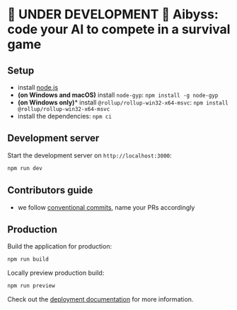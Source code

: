 # 🚧 UNDER DEVELOPMENT 🚧 Aibyss: code your AI to compete in a survival game

## Setup

- install [node.js](https://nodejs.org/en)
- **(on Windows and macOS)** install `node-gyp`: `npm install -g node-gyp`
- **(on Windows only)*** install `@rollup/rollup-win32-x64-msvc`: `npm install @rollup/rollup-win32-x64-msvc`
- install the dependencies: `npm ci`

## Development server

Start the development server on `http://localhost:3000`:

```bash
npm run dev
```

## Contributors guide

- we follow [conventional commits](https://www.conventionalcommits.org/en/v1.0.0/), name your PRs accordingly

## Production

Build the application for production:

```bash
npm run build
```

Locally preview production build:

```bash
npm run preview
```

Check out the [deployment documentation](https://nuxt.com/docs/getting-started/deployment) for more information.
